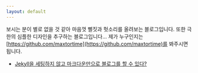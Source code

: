 ```yaml
---
layout: default
---
```


보시는 분이 별로 없을 것 같아 마음껏 뻘짓과 헛소리를 올려보는 블로그입니다.
또한 극한의 심플한 디자인을 추구하는 블로그입니다...
제가 누구인지는 [https://github.com/maxtortime](https://github.com/maxtortime)를 봐주시면 됩니다.

- [Jekyll을 세팅하지 않고 마크다운만으로 블로그를 할 수 있다?](./tech/nojekyll.html)